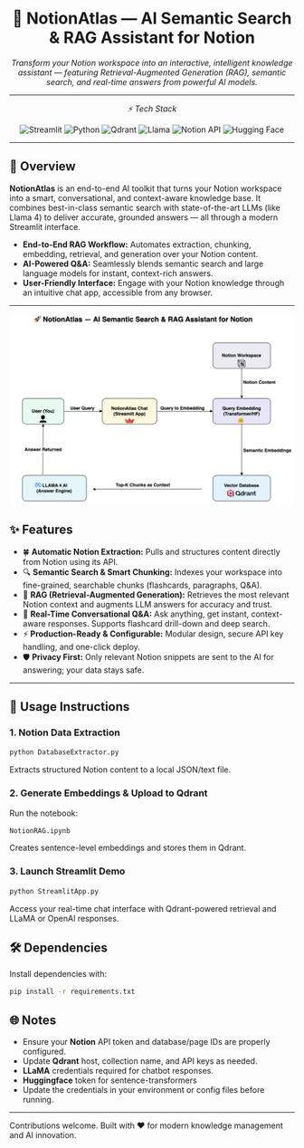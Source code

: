 <h1 align="center">🚀 NotionAtlas — AI Semantic Search & RAG Assistant for Notion</h1>

<p align="center"><i>Transform your Notion workspace into an interactive, intelligent knowledge assistant — featuring Retrieval-Augmented Generation (RAG), semantic search, and real-time answers from powerful AI models.

---
</i></p>
<p align="center"><i>⚡️ Tech Stack</i></p>

<p align="center">
  <img src="https://img.shields.io/badge/Streamlit-FF4B4B?logo=streamlit&logoColor=white" alt="Streamlit">
  <img src="https://img.shields.io/badge/Python-3776AB?logo=python&logoColor=white" alt="Python">
  <img src="https://img.shields.io/badge/Qdrant-FF6F00?logo=qdrant&logoColor=white" alt="Qdrant">
  <img src="https://img.shields.io/badge/Llama-0064E0?logo=Meta&logoColor=white" alt="Llama">
  <img src="https://img.shields.io/badge/NotionAPI-000000?logo=notion&logoColor=white" alt="Notion API">
  <img src="https://img.shields.io/badge/HuggingFace-FEDC56?logo=huggingface&logoColor=black" alt="Hugging Face">
</p>

---
## 📖 Overview

**NotionAtlas** is an end-to-end AI toolkit that turns your Notion workspace into a smart, conversational, and context-aware knowledge base. It combines best-in-class semantic search with state-of-the-art LLMs (like Llama 4) to deliver accurate, grounded answers — all through a modern Streamlit interface.

- **End-to-End RAG Workflow:** Automates extraction, chunking, embedding, retrieval, and generation over your Notion content.
- **AI-Powered Q&A:** Seamlessly blends semantic search and large language models for instant, context-rich answers.
- **User-Friendly Interface:** Engage with your Notion knowledge through an intuitive chat app, accessible from any browser.

---

<img src = "NotionAtlas.png">




## ✨ Features

- 🍀 **Automatic Notion Extraction:** Pulls and structures content directly from Notion using its API.
- 🔍 **Semantic Search & Smart Chunking:** Indexes your workspace into fine-grained, searchable chunks (flashcards, paragraphs, Q&A).
- 🤖 **RAG (Retrieval-Augmented Generation):** Retrieves the most relevant Notion context and augments LLM answers for accuracy and trust.
- 🧠 **Real-Time Conversational Q&A:** Ask anything, get instant, context-aware responses. Supports flashcard drill-down and deep search.
- ⚡ **Production-Ready & Configurable:** Modular design, secure API key handling, and one-click deploy.
- 🛡️ **Privacy First:** Only relevant Notion snippets are sent to the AI for answering; your data stays safe.

---
## 🚀 Usage Instructions

### 1. Notion Data Extraction
```bash
python DatabaseExtractor.py
```
Extracts structured Notion content to a local JSON/text file.

### 2. Generate Embeddings & Upload to Qdrant
Run the notebook:
```bash
NotionRAG.ipynb
```
Creates sentence-level embeddings and stores them in Qdrant.

### 3. Launch Streamlit Demo
```bash
python StreamlitApp.py
```
Access your real-time chat interface with Qdrant-powered retrieval and LLaMA or OpenAI responses.

## 🛠 Dependencies

Install dependencies with:
```bash
pip install -r requirements.txt
```


## 🌐 Notes
- Ensure your **Notion** API token and database/page IDs are properly configured.
- Update **Qdrant** host, collection name, and API keys as needed.
- **LLaMA** credentials required for chatbot responses.
- **Huggingface** token for sentence-transformers
- Update the credentials in your environment or config files before running.

---

Contributions welcome. Built with ❤️ for modern knowledge management and AI innovation.
